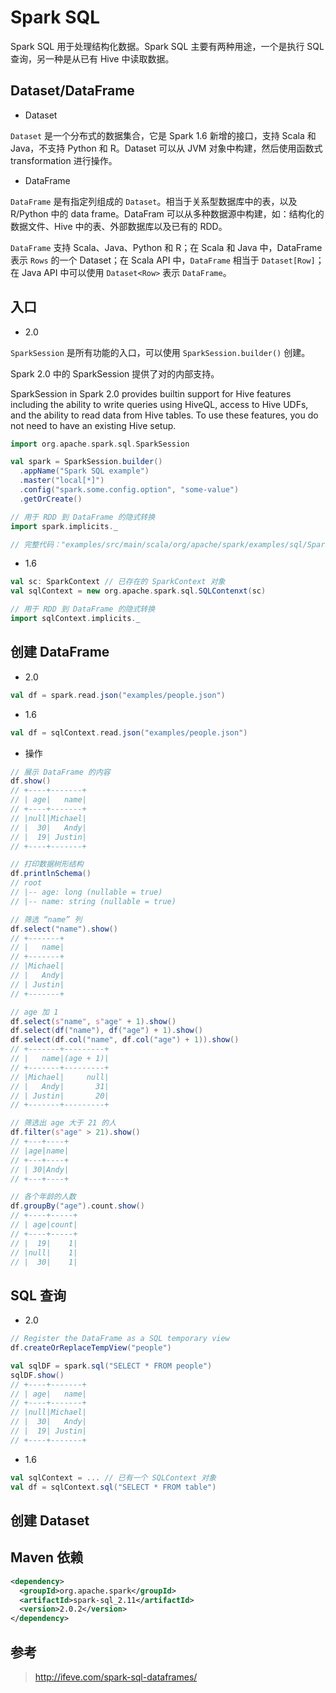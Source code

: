 # Spark SQL

Spark SQL 用于处理结构化数据。Spark SQL 主要有两种用途，一个是执行 SQL 查询，另一种是从已有 Hive 中读取数据。


## Dataset/DataFrame

* Dataset

`Dataset` 是一个分布式的数据集合，它是 Spark 1.6 新增的接口，支持 Scala 和 Java，不支持 Python 和 R。Dataset 可以从 JVM 对象中构建，然后使用函数式 transformation 进行操作。

* DataFrame

`DataFrame` 是有指定列组成的 `Dataset`。相当于关系型数据库中的表，以及 R/Python 中的 data frame。DataFram 可以从多种数据源中构建，如：结构化的数据文件、Hive 中的表、外部数据库以及已有的 RDD。

`DataFrame` 支持 Scala、Java、Python 和 R；在 Scala 和 Java 中，DataFrame 表示 `Rows` 的一个 Dataset；在 Scala API 中，`DataFrame` 相当于 `Dataset[Row]`；在 Java API 中可以使用 `Dataset<Row>` 表示 `DataFrame`。


## 入口

* 2.0

`SparkSession` 是所有功能的入口，可以使用 `SparkSession.builder()` 创建。

Spark 2.0 中的 SparkSession 提供了对的内部支持。

SparkSession in Spark 2.0 provides builtin support for Hive features including the ability to write queries using HiveQL, access to Hive UDFs, and the ability to read data from Hive tables. To use these features, you do not need to have an existing Hive setup.

```scala
import org.apache.spark.sql.SparkSession

val spark = SparkSession.builder()
  .appName("Spark SQL example")
  .master("local[*]")
  .config("spark.some.config.option", "some-value")
  .getOrCreate()

// 用于 RDD 到 DataFrame 的隐式转换
import spark.implicits._

// 完整代码："examples/src/main/scala/org/apache/spark/examples/sql/SparkSQLExample.scala"
```

* 1.6

```scala
val sc: SparkContext // 已存在的 SparkContext 对象
val sqlContext = new org.apache.spark.sql.SQLContenxt(sc)

// 用于 RDD 到 DataFrame 的隐式转换
import sqlContext.implicits._
```


## 创建 DataFrame

* 2.0

```scala
val df = spark.read.json("examples/people.json")
```

* 1.6

```scala
val df = sqlContext.read.json("examples/people.json")
```

* 操作

```scala
// 展示 DataFrame 的内容
df.show()
// +----+-------+
// | age|   name|
// +----+-------+
// |null|Michael|
// |  30|   Andy|
// |  19| Justin|
// +----+-------+

// 打印数据树形结构
df.printlnSchema()
// root
// |-- age: long (nullable = true)
// |-- name: string (nullable = true)

// 筛选 “name” 列
df.select("name").show()
// +-------+
// |   name|
// +-------+
// |Michael|
// |   Andy|
// | Justin|
// +-------+

// age 加 1
df.select(s"name", s"age" + 1).show() 
df.select(df("name"), df("age") + 1).show()
df.select(df.col("name", df.col("age") + 1)).show()
// +-------+---------+
// |   name|(age + 1)|
// +-------+---------+
// |Michael|     null|
// |   Andy|       31|
// | Justin|       20|
// +-------+---------+

// 筛选出 age 大于 21 的人
df.filter(s"age" > 21).show()
// +---+----+
// |age|name|
// +---+----+
// | 30|Andy|
// +---+----+

// 各个年龄的人数
df.groupBy("age").count.show()
// +----+-----+
// | age|count|
// +----+-----+
// |  19|    1|
// |null|    1|
// |  30|    1|
```

## SQL 查询

* 2.0

```scala
// Register the DataFrame as a SQL temporary view
df.createOrReplaceTempView("people")

val sqlDF = spark.sql("SELECT * FROM people")
sqlDF.show()
// +----+-------+
// | age|   name|
// +----+-------+
// |null|Michael|
// |  30|   Andy|
// |  19| Justin|
// +----+-------+
```

* 1.6

```scala
val sqlContext = ... // 已有一个 SQLContext 对象
val df = sqlContext.sql("SELECT * FROM table")
```

## 创建 Dataset


## Maven 依赖

```xml
<dependency>
  <groupId>org.apache.spark</groupId>
  <artifactId>spark-sql_2.11</artifactId>
  <version>2.0.2</version>
</dependency>
```

## 参考

> http://ifeve.com/spark-sql-dataframes/
